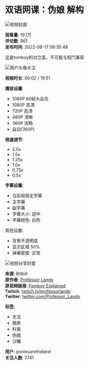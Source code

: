 # 双语网课：伪娘 解构

![视频封面](//i1.hdslb.com/bfs/archive/9f7612fbee573b65d17d1f0c786e90a7254c8421.jpg@100w_100h_1c.webp)

**观看量**: 19.1万  
**评论数**: 961  
**发布时间**: 2022-06-17 06:35:48  

这是tomboy的对立面，不可能与假门兼容

![用户头像](//i1.hdslb.com/bfs/face/e0b94ec0a7abe5c0c98188f766bba50c31db7a20.jpg@96w.webp)关注

**视频时长**: 00:02 / 19:51  

**播放设置**:  
- 1080P 60帧大会员  
- 1080P 高清  
- 720P 高清  
- 480P 清晰  
- 360P 流畅  
- 自动(360P)  

**倍速调节**:  
- 2.0x  
- 1.5x  
- 1.25x  
- 1.0x  
- 0.75x  
- 0.5x  

**字幕设置**:  
- 当前视频无字幕  
- 主字幕  
- 副字幕  
- 字幕大小: 适中  
- 字幕颜色: 白色  

其他设置:  
- 背景不透明度  
- 显示区域 50%  
- 弹幕密度: 正常  

![视频分享封面](//i1.hdslb.com/bfs/archive/9f7612fbee573b65d17d1f0c786e90a7254c8421.jpg@518w_290h_1c_!web-video-share-cover.webp)

**来源**: Bilibili  
**原作者**: [Professor Lando](https://www.youtube.com/watch?v=yR-rmVV5K2s)  
**原视频链接**: [Femboy Explained](https://www.youtube.com/watch?v=yR-rmVV5K2s)  
**Twitch**: [twitch.tv/professorlando](https://twitch.tv/professorlando)  
**Twitter**: [twitter.com/Professor_Lando](https://twitter.com/Professor_Lando)  

**标签**:  
- 生活  
- 搞笑  
- 科普  
- 伪娘  
- 沙雕  

**用户**: poniesarethebest  
**关注人数**: 7741